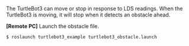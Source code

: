 The TurtleBot3 can move or stop in response to LDS readings. When the TurtleBot3 is moving, it will stop when it detects an obstacle ahead.

**[Remote PC]** Launch the obstacle file.

```bash
$ roslaunch turtlebot3_example turtlebot3_obstacle.launch
```
